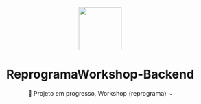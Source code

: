 <div align="center">
  <img height="100em" src="https://reprograma.com.br/curriculos/turma5/assets/img/logo-reprograma.png"/>
</>
  
# ReprogramaWorkshop-Backend
🚀 Projeto em progresso, Workshop {reprograma} ~
